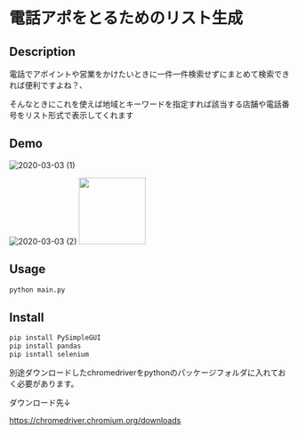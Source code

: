 # 電話アポをとるためのリスト生成

## Description
電話でアポイントや営業をかけたいときに一件一件検索せずにまとめて検索できれば便利ですよね？、

そんなときにこれを使えば地域とキーワードを指定すれば該当する店舗や電話番号をリスト形式で表示してくれます

## Demo
![2020-03-03 (1)](https://user-images.githubusercontent.com/41196217/75736198-e7b5de00-5d3f-11ea-9ca0-f4637a5d5588.png)

![2020-03-03 (2)](https://user-images.githubusercontent.com/41196217/75736263-12079b80-5d40-11ea-88f6-5f67553e0556.png)
<img src="https://user-images.githubusercontent.com/41196217/75736263-12079b80-5d40-11ea-88f6-5f67553e0556.png" width="120px">
## Usage
```python
python main.py
```
## Install
```python
pip install PySimpleGUI
pip install pandas
pip isntall selenium
```

別途ダウンロードしたchromedriverをpythonのパッケージフォルダに入れておく必要があります。

ダウンロード先↓

https://chromedriver.chromium.org/downloads
